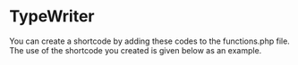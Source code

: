 # TypeWriter
You can create a shortcode by adding these codes to the functions.php file. The use of the shortcode you created is given below as an example.
